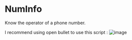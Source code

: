 # NumInfo
Know the operator of a phone number. 


I recommend using open bullet to use this script :
![image](https://user-images.githubusercontent.com/88597588/128643600-26c940c8-adab-4d05-9877-43b9cea82107.png)
